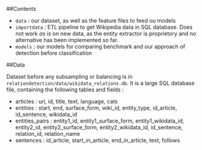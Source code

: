 ##Contents

+ `data` : our dataset, as well as the feature files to feed ou models
+ `importdata` : ETL pipeline to get Wikipedia data in SQL database. Does not work *as is* on new data, as the entity extractor is proprietory and no alternative has been implemented so far.
+ `models` : our models for comparing benchmark and our approach of detection before classification

##Data

Dataset before any subsampling or balancing is in `relationdetection/data/wikidata_relations.db`.
It is a large SQL database file, containing the following tables and fields :
+ articles : url, id, title, text, language, cats
+ entities : start, end, surface_form, wiki_id, entity_type, id_article, id_sentence, wikidata_id
+ entities_pairs : entity1_id, entity1_surface_form, entity1_wikidata_id, entity2_id, entity2_surface_form, entity2_wikidata_id, id_sentence, relation_id, relation_name
+ sentences : id_article, start_in_article, end_in_article, text, follows
